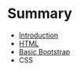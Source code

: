 # Summary

* [Introduction](README.md)
* [HTML](chapter1.md)
* [Basic Bootstrap](chapter3.md)
* CSS

